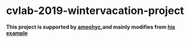 # cvlab-2019-wintervacation-project

**This project is supported by [amoshyc](https://github.com/amoshyc),and mainly modifies from [his example](https://github.com/amoshyc/cvlab-2019w-project)**
